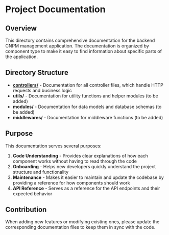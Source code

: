 # Project Documentation

## Overview
This directory contains comprehensive documentation for the backend CNPM management application. The documentation is organized by component type to make it easy to find information about specific parts of the application.

## Directory Structure

- **[controllers/](controllers/index.md)** - Documentation for all controller files, which handle HTTP requests and business logic
- **utils/** - Documentation for utility functions and helper modules (to be added)
- **modules/** - Documentation for data models and database schemas (to be added)
- **middlewares/** - Documentation for middleware functions (to be added)

## Purpose

This documentation serves several purposes:

1. **Code Understanding** - Provides clear explanations of how each component works without having to read through the code
2. **Onboarding** - Helps new developers quickly understand the project structure and functionality
3. **Maintenance** - Makes it easier to maintain and update the codebase by providing a reference for how components should work
4. **API Reference** - Serves as a reference for the API endpoints and their expected behavior

## Contribution

When adding new features or modifying existing ones, please update the corresponding documentation files to keep them in sync with the code.